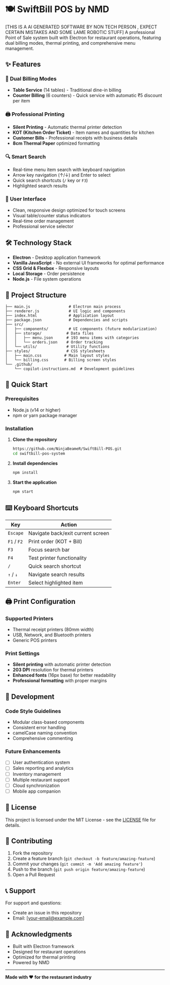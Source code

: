 # 🍽️ SwiftBill POS by NMD
[THIS IS A AI GENERATED SOFTWARE BY NON TECH PERSON , EXPECT CERTAIN MISTAKES AND SOME LAME ROBOTIC STUFF]
A professional Point of Sale system built with Electron for restaurant operations, featuring dual billing modes, thermal printing, and comprehensive menu management.

## ✨ Features

### 🏪 **Dual Billing Modes**
- **Table Service** (14 tables) - Traditional dine-in billing
- **Counter Billing** (6 counters) - Quick service with automatic ₹5 discount per item

### 🖨️ **Professional Printing**
- **Silent Printing** - Automatic thermal printer detection
- **KOT (Kitchen Order Ticket)** - Item names and quantities for kitchen
- **Customer Bills** - Professional receipts with business details
- **8cm Thermal Paper** optimized formatting

### 🔍 **Smart Search**
- Real-time menu item search with keyboard navigation
- Arrow key navigation (↑/↓) and Enter to select
- Quick search shortcuts (`/` key or `F3`)
- Highlighted search results

### 📱 **User Interface**
- Clean, responsive design optimized for touch screens
- Visual table/counter status indicators
- Real-time order management
- Professional service selector

## 🛠️ Technology Stack

- **Electron** - Desktop application framework
- **Vanilla JavaScript** - No external UI frameworks for optimal performance
- **CSS Grid & Flexbox** - Responsive layouts
- **Local Storage** - Order persistence
- **Node.js** - File system operations

## 📁 Project Structure

```
├── main.js                 # Electron main process
├── renderer.js             # UI logic and components
├── index.html              # Application layout
├── package.json            # Dependencies and scripts
├── src/
│   ├── components/         # UI components (future modularization)
│   ├── storage/           # Data files
│   │   ├── menu.json      # 193 menu items with categories
│   │   └── orders.json    # Order tracking
│   └── utils/             # Utility functions
├── styles/                # CSS stylesheets
│   ├── main.css          # Main layout styles
│   └── billing.css       # Billing screen styles
└── .github/
    └── copilot-instructions.md  # Development guidelines
```

## 🚀 Quick Start

### Prerequisites
- Node.js (v14 or higher)
- npm or yarn package manager

### Installation

1. **Clone the repository**
   ```bash
   https://github.com/NinjaBeameR/SwiftBill-POS.git
   cd swiftbill-pos-system
   ```

2. **Install dependencies**
   ```bash
   npm install
   ```

3. **Start the application**
   ```bash
   npm start
   ```

## ⌨️ Keyboard Shortcuts

| Key | Action |
|-----|--------|
| `Escape` | Navigate back/exit current screen |
| `F1` / `F2` | Print order (KOT + Bill) |
| `F3` | Focus search bar |
| `F4` | Test printer functionality |
| `/` | Quick search shortcut |
| `↑` / `↓` | Navigate search results |
| `Enter` | Select highlighted item |

## 🖨️ Print Configuration

### Supported Printers
- Thermal receipt printers (80mm width)
- USB, Network, and Bluetooth printers
- Generic POS printers

### Print Settings
- **Silent printing** with automatic printer detection
- **203 DPI** resolution for thermal printers
- **Enhanced fonts** (16px base) for better readability
- **Professional formatting** with proper margins

## 🔧 Development

### Code Style Guidelines
- Modular class-based components
- Consistent error handling
- camelCase naming convention
- Comprehensive commenting

### Future Enhancements
- [ ] User authentication system
- [ ] Sales reporting and analytics
- [ ] Inventory management
- [ ] Multiple restaurant support
- [ ] Cloud synchronization
- [ ] Mobile app companion

## 📄 License

This project is licensed under the MIT License - see the [LICENSE](LICENSE) file for details.

## 🤝 Contributing

1. Fork the repository
2. Create a feature branch (`git checkout -b feature/amazing-feature`)
3. Commit your changes (`git commit -m 'Add amazing feature'`)
4. Push to the branch (`git push origin feature/amazing-feature`)
5. Open a Pull Request

## 📞 Support

For support and questions:
- Create an issue in this repository
- Email: [your-email@example.com]

## 🙏 Acknowledgments

- Built with Electron framework
- Designed for restaurant operations
- Optimized for thermal printing
- Powered by NMD

---

**Made with ❤️ for the restaurant industry**
